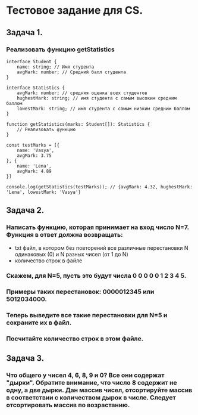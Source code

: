 # Тестовое задание для CS.

## Задача 1.
### Реализовать функцию getStatistics
```
interface Student {
    name: string; // Имя студента
    avgMark: number; // Средний балл студента
}

interface Statistics {
    avgMark: number; // средняя оценка всех студентов
    hughestMark: string; // имя студента с самым высоким средним баллом
    lowestMark: string; // имя студента с самым низким средним баллом
}

function getStatistics(marks: Student[]): Statistics {
    // Реализовать функцию
}

const testMarks = [{
    name: 'Vasya',
    avgMark: 3.75
}, {
    name: 'Lena',
    avgMark: 4.89
}]

console.log(getStatistics(testMarks)); // {avgMark: 4.32, hughestMark: 'Lena', lowestMark: 'Vasya'}
```

## Задача 2.
### Написать функцию, которая принимает на вход число N=7. Функция в ответ должна возвращать:
* txt файл, в котором без повторений все различные перестановки N одинаковых (0) и N разных чисел (от 1 до N)
* количество строк в файле
  
### Скажем, для N=5, пусть это будут числа 0 0 0 0 0 1 2 3 4 5.
### Примеры таких перестановок: 0000012345 или 5012034000.
### Теперь выведите все такие перестановки для N=5 и сохраните их в файл.
### Посчитайте количество строк в этом файле.

## Задача 3.
### Что общего у чисел 4, 6, 8, 9 и 0? Все они содержат "дырки". Обратите внимание, что число 8 содержит не одну, а две дырки. Дан массив чисел, отсортируйте массив в соответствии с количеством дырок в числе. Следует отсортировать массив по возрастанию.